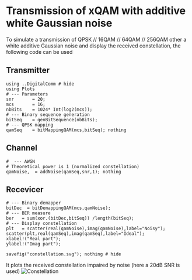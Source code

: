 # Transmission of xQAM with additive white Gaussian noise

To simulate a transmission of QPSK // 16QAM // 64QAM // 256QAM other a
white additive Gaussian noise and display the received constellation,
the following code can be used

## Transmitter

```@example AWG
using ..DigitalComm # hide
using Plots 
# --- Parameters 
snr       = 20;
mcs       = 16;
nbBits    = 1024* Int(log2(mcs));
# --- Binary sequence generation 
bitSeq    = genBitSequence(nbBits);
# --- QPSK mapping
qamSeq    = bitMappingQAM(mcs,bitSeq); nothing
```

## Channel

```@example AWG
#  --- AWGN
# Theoretical power is 1 (normalized constellation)
qamNoise,  = addNoise(qamSeq,snr,1); nothing
```

## Recevicer

```@example AWG
# --- Binary demapper
bitDec  = bitDemappingQAM(mcs,qamNoise);
# --- BER measure
ber   = sum(xor.(bitDec,bitSeq)) /length(bitSeq);
# --- Display constellation 
plt   = scatter(real(qamNoise),imag(qamNoise),label="Noisy");
scatter(plt,real(qamSeq),imag(qamSeq),label="Ideal");
xlabel!("Real part");
ylabel!("Imag part");

savefig("constellation.svg"); nothing # hide
```

It plots the received constellation impaired by noise (here a 20dB SNR is used)
![Constellation](constellation.svg)
